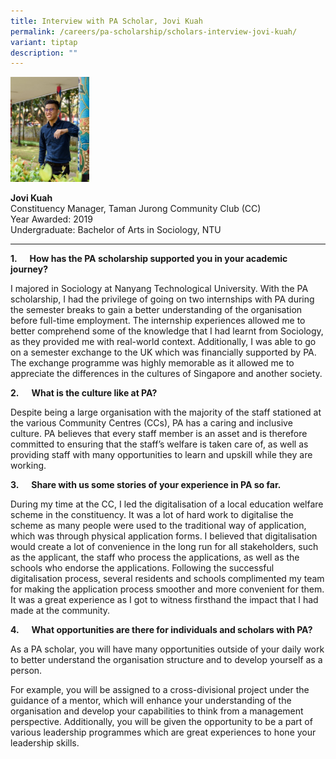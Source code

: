 ```yaml
---
title: Interview with PA Scholar, Jovi Kuah
permalink: /careers/pa-scholarship/scholars-interview-jovi-kuah/
variant: tiptap
description: ""
---
```

<p></p>
<div class="isomer-image-wrapper">
<img style="width: 25%;" height="auto" width="100%" alt="Jovi Kuah" src="/images/Careers/Photo___Jovi_Kuah__Portrait_.jpg">
</div>
<p><strong>Jovi Kuah</strong>
<br>Constituency Manager, Taman Jurong Community Club (CC)
<br>Year Awarded: 2019
<br>Undergraduate: Bachelor of Arts in Sociology, NTU</p>
<hr>
<p><strong>1.&nbsp;&nbsp;&nbsp;&nbsp;&nbsp; How has the PA scholarship supported you in your academic journey?</strong>
</p>
<p>I majored in Sociology at Nanyang Technological University. With the PA
scholarship, I had the privilege of going on two internships with PA during
the semester breaks to gain a better understanding of the organisation
before full-time employment. The internship experiences allowed me to better
comprehend some of the knowledge that I had learnt from Sociology, as they
provided me with real-world context. Additionally, I was able to go on
a semester exchange to the UK which was financially supported by PA. The
exchange programme was highly memorable as it allowed me to appreciate
the differences in the cultures of Singapore and another society.</p>
<p><strong>2.&nbsp;&nbsp;&nbsp;&nbsp;&nbsp; What is the culture like at PA?</strong>
</p>
<p>Despite being a large organisation with the majority of the staff stationed
at the various Community Centres (CCs), PA has a caring and inclusive culture.
PA believes that every staff member is an asset and is therefore committed
to ensuring that the staff’s welfare is taken care of, as well as providing
staff with many opportunities to learn and upskill while they are working.</p>
<p><strong>3.&nbsp;&nbsp;&nbsp;&nbsp;&nbsp; Share with us some stories of your experience in PA so far.</strong>
</p>
<p>During my time at the CC, I led the digitalisation of a local education
welfare scheme in the constituency. It was a lot of hard work to digitalise
the scheme as many people were used to the traditional way of application,
which was through physical application forms. I believed that digitalisation
would create a lot of convenience in the long run for all stakeholders,
such as the applicant, the staff who process the applications, as well
as the schools who endorse the applications. Following the successful digitalisation
process, several residents and schools complimented my team for making
the application process smoother and more convenient for them. It was a
great experience as I got to witness firsthand the impact that I had made
at the community.</p>
<p><strong>4.&nbsp;&nbsp;&nbsp;&nbsp;&nbsp; What opportunities are there for individuals and scholars with PA?</strong>
</p>
<p>As a PA scholar, you will have many opportunities outside of your daily
work to better understand the organisation structure and to develop yourself
as a person.</p>
<p>For example, you will be assigned to a cross-divisional project under
the guidance of a mentor, which will enhance your understanding of the
organisation and develop your capabilities to think from a management perspective.
Additionally, you will be given the opportunity to be a part of various
leadership programmes which are great experiences to hone your leadership
skills.&nbsp;</p>